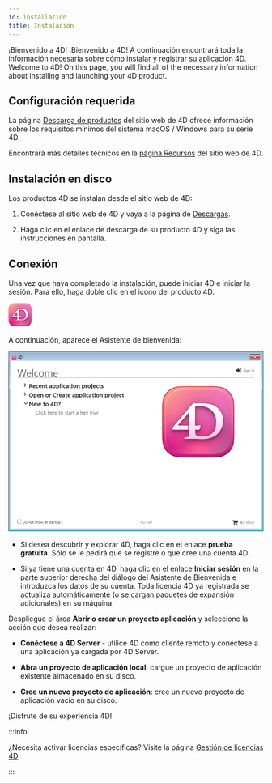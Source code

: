 ```yaml
---
id: installation
title: Instalación
---
```


¡Bienvenido a 4D! ¡Bienvenido a 4D! A continuación encontrará toda la información necesaria sobre cómo instalar y registrar su aplicación 4D. Welcome to 4D! On this page, you will find all of the necessary information about installing and launching your 4D product.

## Configuración requerida

La página [Descarga de productos](https://us.4d.com/product-download) del sitio web de 4D ofrece información sobre los requisitos mínimos del sistema macOS / Windows para su serie 4D.

Encontrará más detalles técnicos en la [página Recursos](https://us.4d.com/resources/feature-release) del sitio web de 4D.

## Instalación en disco

Los productos 4D se instalan desde el sitio web de 4D:

1. Conéctese al sitio web de 4D y vaya a la página de [Descargas](https://us.4d.com/product-download).

2. Haga clic en el enlace de descarga de su producto 4D y siga las instrucciones en pantalla.

## Conexión

Una vez que haya completado la instalación, puede iniciar 4D e iniciar la sesión. Para ello, haga doble clic en el icono del producto 4D.

![](../assets/en/getStart/logo4d.png)

A continuación, aparece el Asistente de bienvenida:

![](../assets/en/getStart/welcome2.png)

- Si desea descubrir y explorar 4D, haga clic en el enlace **prueba gratuita**. Sólo se le pedirá que se registre o que cree una cuenta 4D.

- Si ya tiene una cuenta en 4D, haga clic en el enlace **Iniciar sesión** en la parte superior derecha del diálogo del Asistente de Bienvenida e introduzca los datos de su cuenta. Toda licencia 4D ya registrada se actualiza automáticamente (o se cargan paquetes de expansión adicionales) en su máquina.

Despliegue el área **Abrir o crear un proyecto aplicación** y seleccione la acción que desea realizar:

- **Conéctese a 4D Server** - utilice 4D como cliente remoto y conéctese a una aplicación ya cargada por 4D Server.

- **Abra un proyecto de aplicación local**: cargue un proyecto de aplicación existente almacenado en su disco.

- **Cree un nuevo proyecto de aplicación**: cree un nuevo proyecto de aplicación vacío en su disco.

¡Disfrute de su experiencia 4D!

:::info

¿Necesita activar licencias específicas? Visite la página [Gestión de licencias 4D](../Admin/licenses.md).

:::